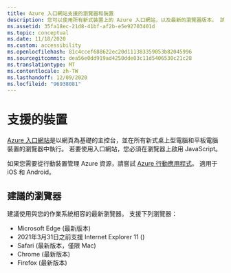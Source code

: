 ```yaml
---
title: Azure 入口網站支援的瀏覽器和裝置
description: 您可以使用所有新式裝置上的 Azure 入口網站，以及最新的瀏覽器版本。 請參閱這篇文章，以確定您的瀏覽器受到支援。
ms.assetid: 35fa18ec-21d8-41bf-af2b-e5e92703401d
ms.topic: conceptual
ms.date: 11/18/2020
ms.custom: accessibility
ms.openlocfilehash: 81c4ccef688622ec20d111383359053b82045996
ms.sourcegitcommit: dea56e0dd919ad4250dde03c11d5406530c21c28
ms.translationtype: MT
ms.contentlocale: zh-TW
ms.lasthandoff: 12/09/2020
ms.locfileid: "96938081"
---
```

# <a name="supported-devices"></a>支援的裝置

[Azure 入口網站](https://portal.azure.com)是以網頁為基礎的主控台，並在所有新式桌上型電腦和平板電腦裝置的瀏覽器中執行。 若要使用入口網站，您必須在瀏覽器上啟用 JavaScript。

如果您需要從行動裝置管理 Azure 資源，請嘗試  [Azure 行動應用程式](https://azure.microsoft.com/features/azure-portal/mobile-app/)。 適用于 iOS 和 Android。

## <a name="recommended-browsers"></a>建議的瀏覽器

建議使用與您的作業系統相容的最新瀏覽器。 支援下列瀏覽器：

* Microsoft Edge (最新版本)
* 2021年3月31日之前支援 Internet Explorer 11 () 
* Safari (最新版本，僅限 Mac)
* Chrome (最新版本)
* Firefox (最新版本)